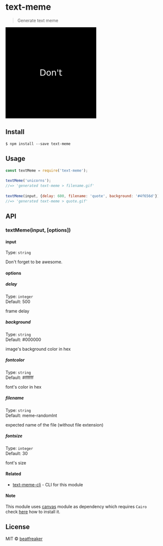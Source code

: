 # text-meme

> Generate text meme

<img src="meme.gif" width="300">

## Install

```
$ npm install --save text-meme
```


## Usage

```js
const textMeme = require('text-meme');

textMeme('unicorns');
//=> 'generated text-meme > filename.gif'

textMeme(input, {delay: 600, filename: 'quote', background: '#4f656d'});
//=> 'generated text-meme > quote.gif'
```


## API

### textMeme(input, [options])

#### input

Type: `string`

Don't forget to be awesome.

#### options

##### delay

Type: `integer`  
Default: 500

frame delay

##### background

Type: `string`  
Default: #000000

image's background color in hex

##### fontcolor

Type: `string`  
Default: #ffffff

font's color in hex

##### filename

Type: `string`  
Default: meme-randomInt

expected name of the file (without file extension)

##### fontsize

Type: `integer`  
Default: 30

font's size

#### Related

- [text-meme-cli](https://github.com/beatfreaker/text-meme-cli) - CLI for this module

#### Note

This module uses [canvas](https://www.npmjs.com/package/canvas) module as dependency which requires `Cairo` check [here](https://www.npmjs.com/package/canvas#installation) how to install it.


## License

MIT © [beatfreaker](https://beatfreaker.github.io)

